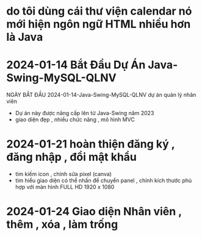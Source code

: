 # do tôi dùng cái thư viện calendar nó mới hiện ngôn ngữ HTML nhiều hơn là Java
# 2024-01-14 Bắt Đầu Dự Án Java-Swing-MySQL-QLNV
NGÀY BẮT ĐẦU 2024-01-14-Java-Swing-MySQL-QLNV dự án quản lý nhân viên
- Dự án này được nâng cấp lên từ Java-Swing năm 2023
- giao diện đẹp , nhiều chức năng , mô hình MVC
  
# 2024-01-21 hoàn thiện đăng ký , đăng nhập , đổi mật khẩu
- tìm kiếm icon , chỉnh sửa pixel (canva)
- tìm hiểu giao diện có thể nhấn để chuyển panel , chỉnh kích thước phù hợp với màn hình FULL HD 1920 x 1080 
# 2024-01-24 Giao diện Nhân viên , thêm , xóa , làm trống 
